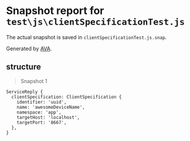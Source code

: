 # Snapshot report for `test\js\clientSpecificationTest.js`

The actual snapshot is saved in `clientSpecificationTest.js.snap`.

Generated by [AVA](https://ava.li).

## structure

> Snapshot 1

    ServiceReply {
      clientSpecification: ClientSpecification {
        identifier: 'uuid',
        name: 'awesomeDeviceName',
        namespace: 'app',
        targetHost: 'localhost',
        targetPort: '8667',
      },
    }
